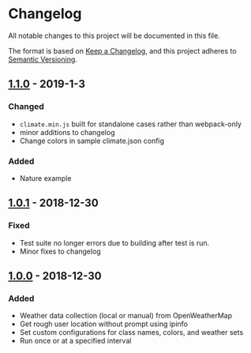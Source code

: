 # Changelog
All notable changes to this project will be documented in this file.

The format is based on [Keep a Changelog](https://keepachangelog.com/en/1.0.0/),
and this project adheres to [Semantic Versioning](https://semver.org/spec/v2.0.0.html).

## [1.1.0] - 2019-1-3

### Changed
 - `climate.min.js` built for standalone cases rather than webpack-only
 - minor additions to changelog
 - Change colors in sample climate.json config

### Added
 - Nature example

## [1.0.1] - 2018-12-30

### Fixed
 - Test suite no longer errors due to building after test is run.
 - Minor fixes to changelog

## [1.0.0] - 2018-12-30

### Added
 - Weather data collection (local or manual) from OpenWeatherMap
 - Get rough user location without prompt using ipinfo
 - Set custom configurations for class names, colors, and weather sets
 - Run once or at a specified interval

[Unreleased]: https://github.com/dbqeo/climate.js/compare/v1.1.0...HEAD
[1.1.0]: https://github.com/dbqeo/climate.js/releases/tag/v1.1.0
[1.0.1]: https://github.com/dbqeo/climate.js/releases/tag/v1.0.0
[1.0.0]: https://github.com/dbqeo/climate.js/releases/tag/v1.0.0

